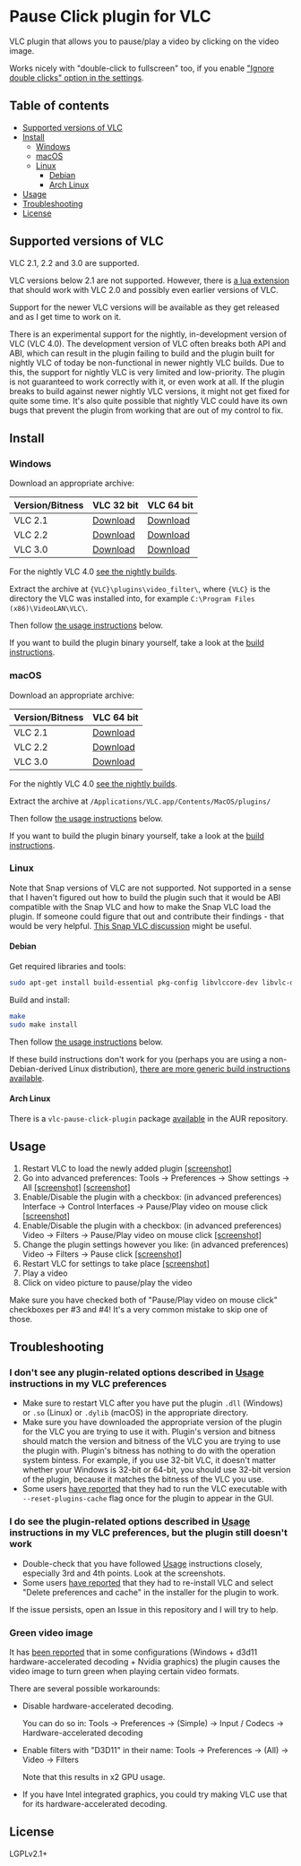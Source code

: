 # Pause Click plugin for VLC
VLC plugin that allows you to pause/play a video by clicking on the video image.

Works nicely with "double-click to fullscreen" too, if you enable ["Ignore double clicks" option in the settings](http://i.imgur.com/iDtLJpe.png).

## Table of contents

- [Supported versions of VLC](#supported-versions-of-vlc)
- [Install](#install)
  - [Windows](#windows)
  - [macOS](#macos)
  - [Linux](#linux)
    - [Debian](#debian)
    - [Arch Linux](#arch-linux)
- [Usage](#usage)
- [Troubleshooting](#troubleshooting)
- [License](#license)

## Supported versions of VLC
VLC 2.1, 2.2 and 3.0 are supported.

VLC versions below 2.1 are not supported.
However, there is [a lua extension](https://github.com/3demax/vlc-clickpause) that should work with VLC 2.0 and possibly even earlier versions of VLC.

Support for the newer VLC versions will be available as they get released and as I get time to work on it.

There is an experimental support for the nightly, in-development version of VLC (VLC 4.0).
The development version of VLC often breaks both API and ABI, which can result in the plugin failing to build and the plugin built for nightly VLC of today be non-functional in newer nightly VLC builds.
Due to this, the support for nightly VLC is very limited and low-priority.
The plugin is not guaranteed to work correctly with it, or even work at all.
If the plugin breaks to build against newer nightly VLC versions, it might not get fixed for quite some time.
It's also quite possible that nightly VLC could have its own bugs that prevent the plugin from working that are out of my control to fix.

## Install

### Windows
Download an appropriate archive:

Version/Bitness | VLC 32 bit | VLC 64 bit
----------- | ------ | -------
VLC 2.1 | [Download](https://github.com/nurupo/vlc-pause-click-plugin/releases/download/2.1.0/vlc-2.1-32bit-win.zip) | [Download](https://github.com/nurupo/vlc-pause-click-plugin/releases/download/2.1.0/vlc-2.1-64bit-win.zip)
VLC 2.2 | [Download](https://github.com/nurupo/vlc-pause-click-plugin/releases/download/2.1.0/vlc-2.2-32bit-win.zip) | [Download](https://github.com/nurupo/vlc-pause-click-plugin/releases/download/2.1.0/vlc-2.2-64bit-win.zip)
VLC 3.0 | [Download](https://github.com/nurupo/vlc-pause-click-plugin/releases/download/2.1.0/vlc-3.0-32bit-win.zip) | [Download](https://github.com/nurupo/vlc-pause-click-plugin/releases/download/2.1.0/vlc-3.0-64bit-win.zip)

For the nightly VLC 4.0 [see the nightly builds](https://github.com/nurupo/vlc-pause-click-plugin-nightly-builds).

Extract the archive at `{VLC}\plugins\video_filter\`, where `{VLC}` is the directory the VLC was installed into, for example `C:\Program Files (x86)\VideoLAN\VLC\`.

Then follow [the usage instructions](#usage) below.

If you want to build the plugin binary yourself, take a look at the [build instructions](/BUILD.md).

### macOS

Download an appropriate archive:

Version/Bitness | VLC 64 bit
----------- | -------
VLC 2.1 | [Download](https://github.com/nurupo/vlc-pause-click-plugin/releases/download/2.1.0/vlc-2.1-macosx.zip)
VLC 2.2 | [Download](https://github.com/nurupo/vlc-pause-click-plugin/releases/download/2.1.0/vlc-2.2-macosx.zip)
VLC 3.0 | [Download](https://github.com/nurupo/vlc-pause-click-plugin/releases/download/2.1.0/vlc-3.0-macosx.zip)

For the nightly VLC 4.0 [see the nightly builds](https://github.com/nurupo/vlc-pause-click-plugin-nightly-builds).

Extract the archive at `/Applications/VLC.app/Contents/MacOS/plugins/`

Then follow [the usage instructions](#usage) below.

If you want to build the plugin binary yourself, take a look at the [build instructions](/BUILD.md).

### Linux

Note that Snap versions of VLC are not supported.
Not supported in a sense that I haven't figured out how to build the plugin such that it would be ABI compatible with the Snap VLC and how to make the Snap VLC load the plugin.
If someone could figure that out and contribute their findings - that would be very helpful.
[This Snap VLC discussion](https://github.com/nurupo/vlc-pause-click-plugin/issues/33) might be useful.

#### Debian
Get required libraries and tools:
```bash
sudo apt-get install build-essential pkg-config libvlccore-dev libvlc-dev
```

Build and install:
```bash
make
sudo make install
```

Then follow [the usage instructions](#usage) below.

If these build instructions don't work for you (perhaps you are using a non-Debian-derived Linux distribution), [there are more generic build instructions available](/BUILD.md).

#### Arch Linux
There is a `vlc-pause-click-plugin` package [available](https://aur.archlinux.org/packages/vlc-pause-click-plugin/) in the AUR repository.

## Usage
1. Restart VLC to load the newly added plugin [[screenshot]](http://i.imgur.com/G2QAK17.png)
2. Go into advanced preferences: Tools -> Preferences -> Show settings -> All [[screenshot]](http://i.imgur.com/QqORpID.png) [[screenshot]](http://i.imgur.com/RWLYX5g.png)
3. Enable/Disable the plugin with a checkbox: (in advanced preferences) Interface -> Control Interfaces -> Pause/Play video on mouse click [[screenshot]](http://i.imgur.com/m9yF5Px.png)
4. Enable/Disable the plugin with a checkbox: (in advanced preferences) Video -> Filters -> Pause/Play video on mouse click [[screenshot]](http://i.imgur.com/OZLqmI6.png)
5. Change the plugin settings however you like: (in advanced preferences) Video -> Filters -> Pause click [[screenshot]](http://i.imgur.com/iDtLJpe.png)
6. Restart VLC for settings to take place [[screenshot]](http://i.imgur.com/G2QAK17.png)
7. Play a video
8. Click on video picture to pause/play the video

Make sure you have checked both of "Pause/Play video on mouse click" checkboxes per \#3 and \#4!
It's a very common mistake to skip one of those.

## Troubleshooting

### I don't see any plugin-related options described in [Usage](#usage) instructions in my VLC preferences

- Make sure to restart VLC after you have put the plugin `.dll` (Windows) or `.so` (Linux) or `.dylib` (macOS) in the appropriate directory.
- Make sure you have downloaded the appropriate version of the plugin for the VLC you are trying to use it with.
Plugin's version and bitness should match the version and bitness of the VLC you are trying to use the plugin with.
Plugin's bitness has nothing to do with the operation system bintess.
For example, if you use 32-bit VLC, it doesn't matter whether your Windows is 32-bit or 64-bit, you should use 32-bit version of the plugin, because it matches the bitness of the VLC you use.
- Some users [have reported](https://github.com/nurupo/vlc-pause-click-plugin/issues/32#issue-296248669) that they had to run the VLC executable with `--reset-plugins-cache` flag once for the plugin to appear in the GUI.

### I do see the plugin-related options described in [Usage](#usage) instructions in my VLC preferences, but the plugin still doesn't work

- Double-check that you have followed [Usage](#usage) instructions closely, especially 3rd and 4th points.
Look at the screenshots.
- Some users [have reported](https://github.com/nurupo/vlc-pause-click-plugin/issues/45#issuecomment-418964880) that they had to re-install VLC and select "Delete preferences and cache" in the installer for the plugin to work.

If the issue persists, open an Issue in this repository and I will try to help.

### Green video image

It has [been reported](https://github.com/nurupo/vlc-pause-click-plugin/issues/58) that in some configurations (Windows + d3d11 hardware-accelerated decoding + Nvidia graphics) the plugin causes the video image to turn green when playing certain video formats.

There are several possible workarounds:


- Disable hardware-accelerated decoding.

  You can do so in: Tools -> Preferences -> (Simple) -> Input / Codecs -> Hardware-accelerated decoding
- Enable filters with "D3D11" in their name: Tools -> Preferences -> (All) -> Video -> Filters

  Note that this results in x2 GPU usage.
- If you have Intel integrated graphics, you could try making VLC use that for its hardware-accelerated decoding.

## License
LGPLv2.1+
